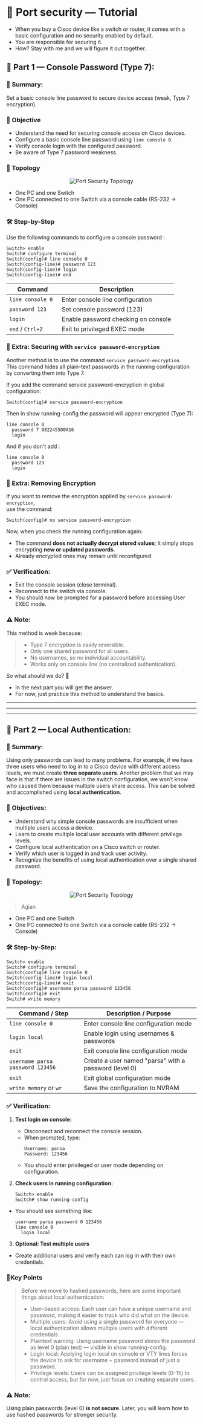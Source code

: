 # 🔐 Port security — Tutorial
- When you buy a Cisco device like a switch or router, 
it comes with a basic configuration and no security enabled by default. 
- You are responsible for securing it. 
- How? Stay with me and we will figure it out together.
## 📖 Part 1 — Console Password (Type 7):
### 📝 Summary:
Set a basic console line password to secure device access (weak, Type 7 encryption).
### 🎯 Objective
- Understand the need for securing console access on Cisco devices.  
- Configure a basic console line password using `line console 0`.  
- Verify console login with the configured password.  
- Be aware of Type 7 password weakness.  

### 🧩 Topology
 
<p align="center">
  <img src="topologies/port-security-1.png" alt="Port Security Topology" />
</p>

- One PC and one Switch 
- One PC connected to one Switch via a console cable (RS-232 → Console)

### 🛠️ Step-by-Step
Use the following commands to configure a console password :
  ```cisco
  Switch> enable
  Switch# configure terminal
  Switch(config)# line console 0
  Switch(config-line)# password 123
  Switch(config-line)# login
  Switch(config-line)# end
```
<p align="center">

| Command              | Description                         |
|----------------------|-------------------------------------|
| `line console 0 `      | Enter console line configuration    |
| `password 123`         | Set console password (123)          |
| `login`                | Enable password checking on console |
| `end` / `Ctrl+Z`         | Exit to privileged EXEC mode        |

</p>

### 🔑 Extra: Securing with `service password-encryption`

Another method is to use the command `service password-encryption`.  
This command hides all plain-text passwords in the running configuration by converting them into Type 7.  

If you add the command service password-encryption in global configuration: 
```cisco
Switch(config)# service password-encryption
```
Then in show running-config the password will appear encrypted (Type 7):
```cisco
line console 0
  password 7 0822455D0A16
  login
```

And if you don't add :
```cisco
line console 0
  password 123
  login
```

### 🔑 Extra: Removing Encryption

If you want to remove the encryption applied by `service password-encryption`,  
use the command:

```cisco
Switch(config)# no service password-encryption
```
Now, when you check the running configuration again:
- The command **does not actually decrypt stored values**;
it simply stops encrypting **new or updated passwords**.
- Already encrypted ones may remain until reconfigured
### ✅ Verification:
- Exit the console session (close terminal).
- Reconnect to the switch via console.
- You should now be prompted for a password before accessing User EXEC mode.

### ⚠️ Note:
This method is weak because:
> - Type 7 encryption is easily reversible.  
> - Only one shared password for all users.  
> - No usernames, so no individual accountability.  
> - Works only on console line (no centralized authentication).  

So what should we do? 🤔  
- In the next part you will get the answer.  
- For now, just practice this method to understand the basics.


---
---
---
## 📖 Part 2 — Local Authentication:


### 📝 Summary:
Using only passwords can lead to many problems. For example, if we have three users who need to log in to a Cisco device with different access levels, we must create **three separate users**.
Another problem that we may face is that if there are issues in the switch configuration, we won’t know who caused them because multiple users share access.
This can be solved and accomplished using **local authentication**.

### 🎯 Objectives:
- Understand why simple console passwords are insufficient when multiple users access a device.
- Learn to create multiple local user accounts with different privilege levels.
- Configure local authentication on a Cisco switch or router.
- Verify which user is logged in and track user activity.
- Recognize the benefits of using local authentication over a single shared password.

### 🧩 Topology:

<p align="center">
  <img src="topologies/port-security-1.png" alt="Port Security Topology" />
</p>

>  Agian
- One PC and one Switch 
- One PC connected to one Switch via a console cable (RS-232 → Console)

### 🛠️ Step-by-Step:
```cisco
Switch> enable
Switch# configure terminal
Switch(config)# line console 0
Switch(config-line)# login local  
Switch(config-line)# exit
Switch(config)# username parsa password 123456   
Switch(config)# exit
Switch# write memory                    
```
| Command / Step                               | Description / Purpose                                         |
|---------------------------------------------|---------------------------------------------------------------|
| `line console 0`                             | Enter console line configuration mode                         |
| `login local`                                | Enable login using usernames & passwords                       |
| `exit`                                       | Exit console line configuration mode                           |
| `username parsa password 123456`            | Create a user named "parsa" with a password (level 0)         |
| `exit`                                       | Exit global configuration mode                                 |
| `write memory` or `wr`                       | Save the configuration to NVRAM                                 |

### ✅ Verification:

1. **Test login on console:**
   - Disconnect and reconnect the console session.
   - When prompted, type:
     ```cisco
     Username: parsa
     Password: 123456
     ```
   - You should enter privileged or user mode depending on configuration.

2. **Check users in running configuration:**
    ```cisco
    Switch> enable
    Switch# show running-config
    ```
- You should see something like:
  ```
  username parsa password 0 123456
  line console 0
    login local
  ```
3. **Optional: Test multiple users**
- Create additional users and verify each can log in with their own credentials.

  
### 🔹Key Points
> Before we move to hashed passwords, here are some important things about local authentication:
> - User-based access: Each user can have a unique username and password, making it easier to track who did what on the device.
> - Multiple users: Avoid using a single password for everyone — local authentication allows multiple users with different credentials.
> - Plaintext warning: Using username <name> password <pass> stores the password as level 0 (plain text) — visible in show running-config.
> - Login local: Applying login local on console or VTY lines forces the device to ask for username + password instead of just a password.
> - Privilege levels: Users can be assigned privilege levels (0–15) to control access, but for now, just focus on creating separate users.

### ⚠️ Note:
Using plain passwords (level 0) **is not secure**. Later, you will learn how to use hashed passwords for stronger security.
